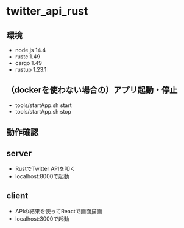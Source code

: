 # twitter_api_rust

## 環境
- node.js 14.4
- rustc 1.49
- cargo 1.49
- rustup 1.23.1

## （dockerを使わない場合の）アプリ起動・停止
- tools/startApp.sh start
- tools/startApp.sh stop

## 動作確認

## server
- RustでTwitter APIを叩く
- localhost:8000で起動

## client
- APIの結果を使ってReactで画面描画
- localhost:3000で起動
